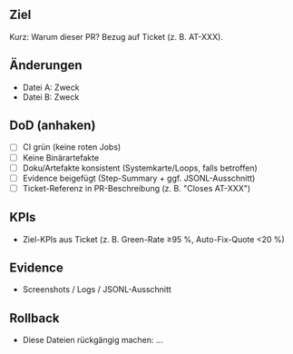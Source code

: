 ## Ziel
Kurz: Warum dieser PR? Bezug auf Ticket (z. B. AT-XXX).

## Änderungen
- Datei A: Zweck
- Datei B: Zweck

## DoD (anhaken)
- [ ] CI grün (keine roten Jobs)
- [ ] Keine Binärartefakte
- [ ] Doku/Artefakte konsistent (Systemkarte/Loops, falls betroffen)
- [ ] Evidence beigefügt (Step-Summary + ggf. JSONL-Ausschnitt)
- [ ] Ticket-Referenz in PR-Beschreibung (z. B. "Closes AT-XXX")

## KPIs
- Ziel-KPIs aus Ticket (z. B. Green-Rate ≥95 %, Auto-Fix-Quote <20 %)

## Evidence
- Screenshots / Logs / JSONL-Ausschnitt

## Rollback
- Diese Dateien rückgängig machen: …
